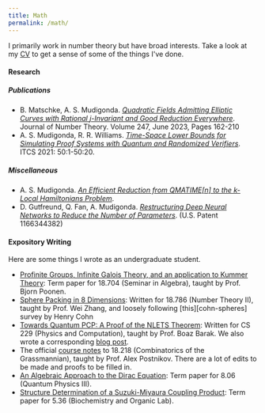 ```yaml
---
title: Math
permalink: /math/
---
```


I primarily work in number theory but have broad interests.
Take a look at my [CV](Mudigonda-CV.pdf) to get 
a sense of some of the things I've done.

#### Research 


##### Publications


- B. Matschke, A. S. Mudigonda. [_Quadratic Fields Admitting Elliptic Curves with Rational $j$-Invariant and Good Reduction Everywhere_][quad-egr]. Journal of Number Theory. Volume 247, June 2023, Pages 162-210
- A. S. Mudigonda, R. R. Williams. [_Time-Space Lower Bounds for Simulating Proof Systems with Quantum and Randomized Verifiers_][qma-lb]. ITCS 2021: 50:1-50:20.

<!--
##### Preprints
-->

##### Miscellaneous 
- A. S. Mudigonda. [_An Efficient Reduction from QMATIME[n] to the k-Local Hamiltonians Problem_](lham-tight-complete.pdf).
- D. Gutfreund, Q. Fan, A. Mudigonda. [_Restructuring Deep Neural Networks to Reduce the Number of Parameters_][patent-link]. (U.S. Patent 1166344382)

#### Expository Writing

Here are some things I wrote as an undergraduate student.  

- [Profinite Groups, Infinite Galois Theory, and an application to Kummer Theory](infgalois.pdf): Term paper for 18.704 (Seminar in Algebra), taught by Prof. Bjorn Poonen. 
- [Sphere Packing in 8 Dimensions](sphere-packing.pdf): Written for 18.786 (Number Theory II), taught by Prof. Wei Zhang, and loosely following [this][cohn-spheres] survey by Henry Cohn
- [Towards Quantum PCP: A Proof of the NLETS Theorem](quantumpcp.pdf): Written for CS 229 (Physics and Computation), taught by Prof. Boaz Barak. We also wrote a corresponding [blog post][qpcplink].  
- The official [course notes][18218-notes] to 18.218 (Combinatorics of the Grassmannian), taught by Prof. Alex Postnikov. There are a lot of edits to be made and proofs to be filled in. 
- [An Algebraic Approach to the Dirac Equation](algebraicdirac.pdf): Term paper for 8.06 (Quantum Physics III). 
- [Structure Determination of a Suzuki-Miyaura Coupling Product](536paper.pdf): Term paper for 5.36 (Biochemistry and Organic Lab). 


[18218-notes]: https://www.overleaf.com/read/zbrxffmrqbvm
[qpcplink]: https://windowsontheory.org/2018/12/22/towards-quantum-pcp-a-proof-of-the-nlets-theorem/
[qma-lb]: https://drops.dagstuhl.de/opus/volltexte/2021/13589/pdf/LIPIcs-ITCS-2021-50.pdf
[patent-link]: https://patents.google.com/patent/US11663443B2/en
[quad-egr]: https://doi.org/10.1016/j.jnt.2022.11.003


